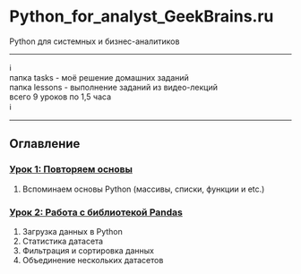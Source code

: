 # Python_for_analyst_GeekBrains.ru         
Python для системных и бизнес-аналитиков         
             
_________
:information_source:    
папка tasks - моё решение домашних заданий   
папка lessons - выполнение заданий из видео-лекций   
всего 9 уроков по 1,5 часа    
:information_source:          
_________         

## Оглавление

### [Урок 1: Повторяем основы](https://github.com/kornilovaap/Python_for_analyst_GeekBrains.ru/tree/main/Lesson_1) 
1. Вспоминаем основы Python (массивы, списки, функции и etc.)

### [Урок 2: Работа с библиотекой Pandas]()   
1. Загрузка данных в Python
1. Статистика датасета
1. Фильтрация и сортировка данных
1. Объединение нескольких датасетов
